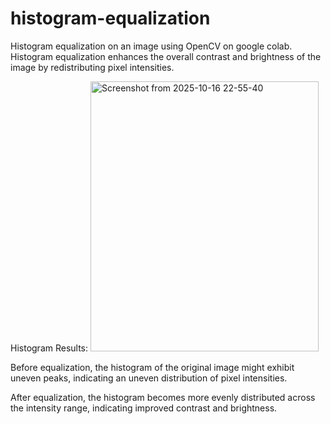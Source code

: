 # histogram-equalization
Histogram equalization on an image  using OpenCV on google colab. Histogram equalization enhances the overall contrast and brightness of the image by redistributing pixel intensities.


Histogram Results:
<img width="365" height="432" alt="Screenshot from 2025-10-16 22-55-40" src="https://github.com/user-attachments/assets/564685d6-7c28-48cd-a30f-5339f96747f9" />



Before equalization, the histogram of the original image might exhibit uneven peaks,
indicating an uneven distribution of pixel intensities.

After equalization, the histogram becomes more evenly distributed across the intensity
range, indicating improved contrast and brightness.
